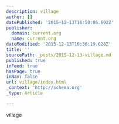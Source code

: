 ```yaml
---
description: village
author: []
datePublished: '2015-12-13T16:50:06.692Z'
publisher:
  domain: current.org
  name: current.org
dateModified: '2015-12-13T16:36:19.628Z'
title: ''
sourcePath: _posts/2015-12-13-village.md
published: true
inFeed: true
hasPage: true
inNav: false
url: village/index.html
_context: 'http://schema.org'
_type: Article

---
```

village